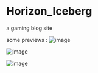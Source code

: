 
# Horizon_Iceberg
a gaming blog site



some previews :
![image](https://user-images.githubusercontent.com/78143025/204569493-26482439-d188-48dc-bf79-90517c633b7f.png)

![image](https://user-images.githubusercontent.com/78143025/204569510-ad3637cc-f1f7-4cbd-b4a8-83e2ae54b112.png)

![image](https://user-images.githubusercontent.com/78143025/204569555-7e4e41e7-043f-47ec-a2b0-6224864c2cb7.png)

